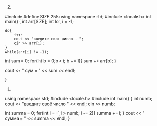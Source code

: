 2.
#include<iostream>
#define SIZE 255
using namespace std;
#include <locale.h>
int main()
{
 int arr[SIZE];
 int lot, i = -1;
 
    do{
        i++;
        cout << "введите свое число - ";
        cin >> arr[i];
    }
    while(arr[i] != -1);
 
 int sum = 0;
 for(int b = 0;b < i; b += 1){
     sum += arr[b];
 }
 
 cout << " сум = " << sum << endl;
 
}


1.
using namespace std;
#include <locale.h>
#include<iostream>
int main()
{
 int numb;
 cout << "введите своё число " << endl;
 cin >> numb;
 
 int summa = 0;
 for(int i = -1;i > numb; i -= 2){
     summa += i;
 }
 cout << " сумма = " << summa << endl;
}
                                 
